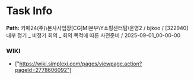 # Task Info

**Path:** 카페24(주)\본사사업장\[CG]MI본부\Y쇼핑센터팀\운영2 / bjkoo / [322940] 내부 정기 _ 비정기 회의 _ 회의 목적에 따른 사전준비 / 2025-09-01_00-00-00

### WIKI
- ["https://wiki.simplexi.com/pages/viewpage.action?pageId=2778606092"]

